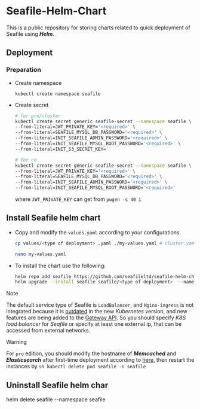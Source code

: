 # Seafile-Helm-Chart

This is a public repository for storing charts related to quick deployment of Seafile using ***Helm***.

## Deployment

### Preparation

- Create namespace

    ```
    kubectl create namespace seafile
    ```

- Create secret

    ```sh
    # for pro/cluster
    kubectl create secret generic seafile-secret --namespace seafile \
    --from-literal=JWT_PRIVATE_KEY='<required>' \
    --from-literal=SEAFILE_MYSQL_DB_PASSWORD='<required>' \
    --from-literal=INIT_SEAFILE_ADMIN_PASSWORD='<required>' \
    --from-literal=INIT_SEAFILE_MYSQL_ROOT_PASSWORD='<required>' \
    --from-literal=INIT_S3_SECRET_KEY=''  

    # for ce
    kubectl create secret generic seafile-secret --namespace seafile \
    --from-literal=JWT_PRIVATE_KEY='<required>' \
    --from-literal=SEAFILE_MYSQL_DB_PASSWORD='<required>' \
    --from-literal=INIT_SEAFILE_ADMIN_PASSWORD='<required>' \
    --from-literal=INIT_SEAFILE_MYSQL_ROOT_PASSWORD='<required>'  

    ```

    where `JWT_PRIVATE_KEY` can get from `pwgen -s 40 1`

## Install Seafile helm chart

- Copy and modify the `values.yaml` according to your configurations

    ```sh
    cp values/<type of deployment> .yaml ./my-values.yaml # cluster.yaml can change to other type by your deployment situation

    nano my-values.yaml
    ```

- To install the chart use the following:

    ```sh
    helm repo add seafile https://github.com/seafileltd/seafile-helm-chart
    helm upgrade --install seafile seafile/<type of deployment>  --namespace seafile --create-namespace --values my-values.yaml
    ```

>[!NOTE]
>The default service type of Seafile is `LoadBalancer`, and `Nginx-ingress` is not integrated because it is [outdated](https://kubernetes.io/docs/concepts/services-networking/ingress/) in the new *Kubernetes* version, and new features are being added to the [Gateway API](https://kubernetes.io/docs/concepts/services-networking/gateway/). So you should specify *K8S load balancer* for *Seafile* or specify at least one external ip, that can be accessed from external networks.

>[!WARNING]
>For `pro` edition, you should modify the hostname of ***Memcached*** and ***Elasticsearch*** after first-time deployment according to [here](https://manual.seafile.com/latest/setup/k8s_single_node/#start-seafile-server), then restart the instances by 
    ```sh
    kubectl delete pod seafile -n seafile
    ```

## Uninstall Seafile helm char

helm delete seafile --namespace seafile